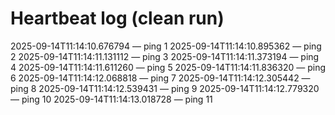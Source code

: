 # Heartbeat log (clean run)
2025-09-14T11:14:10.676794 — ping 1
2025-09-14T11:14:10.895362 — ping 2
2025-09-14T11:14:11.131112 — ping 3
2025-09-14T11:14:11.373194 — ping 4
2025-09-14T11:14:11.611260 — ping 5
2025-09-14T11:14:11.836320 — ping 6
2025-09-14T11:14:12.068818 — ping 7
2025-09-14T11:14:12.305442 — ping 8
2025-09-14T11:14:12.539431 — ping 9
2025-09-14T11:14:12.779320 — ping 10
2025-09-14T11:14:13.018728 — ping 11
